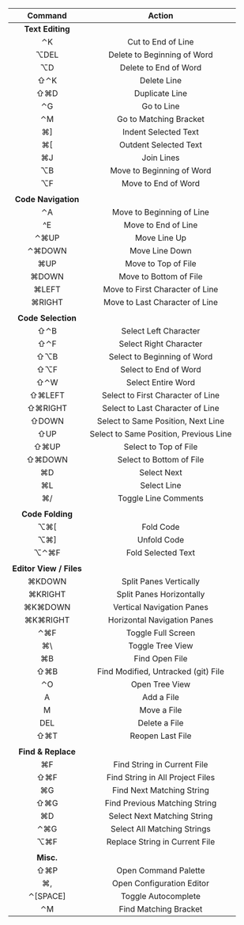 |       **Command**       | **Action**  |
| :----------------: | :--------------: |
|    **Text Editing**     |                                        |
|           ⌃K            | Cut to End of Line                     |
|          ⌥DEL           | Delete to Beginning of Word            |
|           ⌥D            | Delete to End of Word                  |
|           ⇧⌃K           | Delete Line                            |
|           ⇧⌘D           | Duplicate Line                         |
|           ⌃G            | Go to Line                             |
|           ⌃M            | Go to Matching Bracket                 |
|           ⌘\]           | Indent Selected Text                   |
|           ⌘\[           | Outdent Selected Text                  |
|           ⌘J            | Join Lines                             |
|           ⌥B            | Move to Beginning of Word              |
|           ⌥F            | Move to End of Word                    |
|                         |                                        |
|   **Code Navigation**   |                                        |
|           ⌃A            | Move to Beginning of Line              |
|           ^E            | Move to End of Line                    |
|          ⌃⌘UP           | Move Line Up                           |
|         ⌃⌘DOWN          | Move Line Down                         |
|           ⌘UP           | Move to Top of File                    |
|          ⌘DOWN          | Move to Bottom of File                 |
|          ⌘LEFT          | Move to First Character of Line        |
|         ⌘RIGHT          | Move to Last Character of Line         |
|                         |                                        |
|   **Code Selection**    |                                        |
|           ⇧⌃B           | Select Left Character                  |
|           ⇧⌃F           | Select Right Character                 |
|           ⇧⌥B           | Select to Beginning of Word            |
|           ⇧⌥F           | Select to End of Word                  |
|           ⇧⌃W           | Select Entire Word                     |
|         ⇧⌘LEFT          | Select to First Character of Line      |
|         ⇧⌘RIGHT         | Select to Last Character of Line       |
|          ⇧DOWN          | Select to Same Position, Next Line     |
|           ⇧UP           | Select to Same Position, Previous Line |
|          ⇧⌘UP           | Select to Top of File                  |
|         ⇧⌘DOWN          | Select to Bottom of File               |
|           ⌘D            | Select Next                            |
|           ⌘L            | Select Line                            |
|           ⌘/            | Toggle Line Comments                   |
|                         |                                        |
|    **Code Folding**     |                                        |
|          ⌥⌘\[           | Fold Code                              |
|          ⌥⌘\]           | Unfold Code                            |
|          ⌥⌃⌘F           | Fold Selected Text                     |
|                         |                                        |
| **Editor View / Files** |                                        |
|         ⌘KDOWN          | Split Panes Vertically                 |
|         ⌘KRIGHT         | Split Panes Horizontally               |
|         ⌘K⌘DOWN         | Vertical Navigation Panes              |
|        ⌘K⌘RIGHT         | Horizontal Navigation Panes            |
|           ⌃⌘F           | Toggle Full Screen                     |
|           ⌘\\           | Toggle Tree View                       |
|           ⌘B            | Find Open File                         |
|           ⇧⌘B           | Find Modified, Untracked \(git\) File  |
|           ⌃O            | Open Tree View                         |
|            A            | Add a File                             |
|            M            | Move a File                            |
|           DEL           | Delete a File                          |
|           ⇧⌘T           | Reopen Last File                       |
|                         |                                        |
|   **Find & Replace**    |                                        |
|           ⌘F            | Find String in Current File            |
|           ⇧⌘F           | Find String in All Project Files       |
|           ⌘G            | Find Next Matching String              |
|           ⇧⌘G           | Find Previous Matching String          |
|           ⌘D            | Select Next Matching String            |
|           ⌃⌘G           | Select All Matching Strings            |
|           ⌥⌘F           | Replace String in Current File         |
|                         |                                        |
|       **Misc.**         |                                        |
|           ⇧⌘P           | Open Command Palette                   |
|           ⌘,            | Open Configuration Editor              |
|       ⌃\[SPACE\]        | Toggle Autocomplete                    |
|           ⌃M            | Find Matching Bracket                  |
